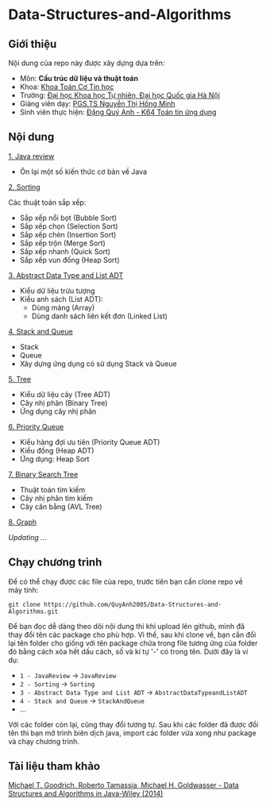 # Data-Structures-and-Algorithms

## Giới thiệu 
Nội dung của repo này được xây dựng dựa trên:

- Môn: **Cấu trúc dữ liệu và thuật toán** 
- Khoa: [Khoa Toán Cơ Tin học](http://mim.hus.vnu.edu.vn/en)
- Trường: [Đại học Khoa học Tự nhiên, Đại học Quốc gia Hà Nội](http://hus.vnu.edu.vn/)
- Giảng viên dạy: [PGS.TS Nguyễn Thị Hồng Minh](http://hus.vnu.edu.vn/gioi-thieu/can-bo/danh-sach-can-bo/nguyen-thi-hong-minh-1863.html)
- Sinh viên thực hiện: [Đặng Quý Anh - K64 Toán tin ứng dụng](https://www.facebook.com/anh.q.dang.5) 

## Nội dung
[1. Java review](https://github.com/QuyAnh2005/Data-Structures-and-Algorithms/tree/main/1%20-%20Java%20Review)
- Ôn lại một số kiến thức cơ bản về Java

[2. Sorting](https://github.com/QuyAnh2005/Data-Structures-and-Algorithms/tree/main/2%20-%20Sorting)

Các thuật toán sắp xếp:
- Sắp xếp nổi bọt (Bubble Sort)
- Sắp xếp chọn (Selection Sort)
- Sắp xếp chèn (Insertion Sort)
- Sắp xếp trộn (Merge Sort)
- Sắp xếp nhanh (Quick Sort)
- Sắp xếp vun đống (Heap Sort)

[3. Abstract Data Type and List ADT](https://github.com/QuyAnh2005/Data-Structures-and-Algorithms/tree/main/3%20-%20Abstract%20Data%20Type%20and%20List%20ADT)
- Kiểu dữ liệu trừu tượng 
- Kiểu anh sách (List ADT):
  - Dùng mảng (Array) 
  - Dùng danh sách liên kết đơn (Linked List)

[4. Stack and Queue](https://github.com/QuyAnh2005/Data-Structures-and-Algorithms/tree/main/4%20-%20Stack%20and%20Queue) 
- Stack 
- Queue
- Xây dựng ứng dụng có sử dụng Stack và Queue

[5. Tree](https://github.com/QuyAnh2005/Data-Structures-and-Algorithms/tree/main/5%20-%20Tree%20ADT)
- Kiểu dữ liệu cây (Tree ADT)
- Cây nhị phân (Binary Tree)
- Ứng dụng cây nhị phân

[6. Priority Queue](https://github.com/QuyAnh2005/Data-Structures-and-Algorithms/tree/main/6%20-%20Priority%20Queue)
- Kiểu hàng đợi ưu tiên (Priority Queue ADT)
- Kiểu đống (Heap ADT)
- Ứng dụng: Heap Sort

[7. Binary Search Tree](https://github.com/QuyAnh2005/Data-Structures-and-Algorithms/tree/main/7%20-%20Binary%20Search%20Tree)
- Thuật toán tìm kiếm
- Cây nhị phân tìm kiếm
- Cây cân bằng (AVL Tree)

[8. Graph](https://github.com/QuyAnh2005/Data-Structures-and-Algorithms/tree/main/8%20-%20Graph) 

*Updating ...*


## Chạy chương trình 
Để có thể chạy được các file của repo, trước tiên bạn cần clone repo về máy tính:

```
git clone https://github.com/QuyAnh2005/Data-Structures-and-Algorithms.git
```
Để bạn đọc dễ dàng theo dõi nội dung thì khi upload lên github, mình đã thay đổi tên các package cho phù hợp. Vì thế, sau khi clone về, bạn cần đổi lại tên folder cho giống với tên package chứa trong file tương ứng của folder đó bằng cách xóa hết dấu cách, số và kí tự '-' có trong tên. Dưới đây là ví dụ:

- `1 - JavaReview` -> `JavaReview` 
- `2 - Sorting` -> `Sorting` 
- `3 - Abstract Data Type and List ADT` -> `AbstractDataTypeandListADT`
- `4 - Stack and Queue` -> `StackAndQueue`  
-  ...

Với các folder còn lại, cũng thay đổi tương tự. Sau khi các folder đã được đổi tên thì bạn mở trình biên dịch java, import các folder vừa xong như package và chạy chương trình. 


## Tài liệu tham khảo 
[Michael T. Goodrich, Roberto Tamassia, Michael H. Goldwasser - Data Structures and Algorithms in Java-Wiley (2014)](https://drive.google.com/file/d/17qu4uiB6gb-fX6GE2X_rlkikSBnhZIwp/view?usp=sharing)
